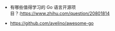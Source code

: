 + 有哪些值得学习的 Go 语言开源项目？:<https://www.zhihu.com/question/20801814>

+ https://github.com/avelino/awesome-go